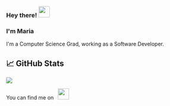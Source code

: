 ### Hey there! <img src="https://raw.githubusercontent.com/MartinHeinz/MartinHeinz/master/wave.gif" width="30px">
### I'm Maria
I'm a Computer Science Grad, working as a Software Developer.

## &#x1f4c8; GitHub Stats
<img align="center" src="https://github-readme-stats.vercel.app/api/top-langs/?username=mariajz&title_color=ffffff&text_color=c9cacc&icon_color=2bbc8a&bg_color=1d1f21" />

You can find me on &nbsp;
<a href="https://www.linkedin.com/in/mariajz"><img height="30" src="https://github.com/WaylonWalker/WaylonWalker/blob/main/icon/linkedin.png?raw=true"></a>
